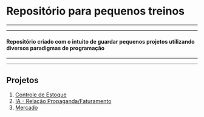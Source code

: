 # Repositório para pequenos treinos
_______________________________________________
_______________________________________________
#### Repositório criado com o intuito de guardar pequenos projetos utilizando diversos paradigmas de programação
_______________________________________________
_______________________________________________
## Projetos
1. [Controle de Estoque](https://github.com/BrazolaDotPy/pequenos_treinos/tree/master/1_controle_de_estoque)
2. [IA - Relação Propaganda/Faturamento](https://github.com/BrazolaDotPy/pequenos_treinos/tree/master/2_ia_relacao_propaganda_e_faturamento)
3. [Mercado](https://github.com/mikaelsonbraz/pequenos_treinos/tree/master/3_mercado)
